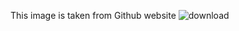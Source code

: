 This image is taken from Github website
![download](https://user-images.githubusercontent.com/99417684/153820948-3703de57-cdc8-452f-8798-fd442f50ef73.png)
